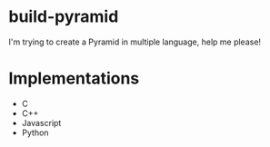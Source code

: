 # build-pyramid
I'm trying to create a Pyramid in multiple language, help me please!

# Implementations
- C
- C++
- Javascript
- Python
